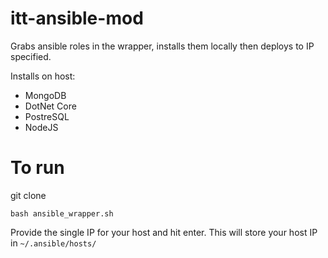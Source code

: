 # itt-ansible-mod

Grabs ansible roles in the wrapper, installs them locally then deploys to IP specified.

Installs on host:

* MongoDB
* DotNet Core
* PostreSQL
* NodeJS

# To run

git clone

`bash ansible_wrapper.sh`

Provide the single IP for your host and hit enter.  This will store your host IP in `~/.ansible/hosts/` 
